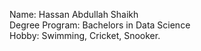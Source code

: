 Name: Hassan Abdullah Shaikh  
Degree Program: Bachelors in Data Science  
Hobby: Swimming, Cricket, Snooker.
